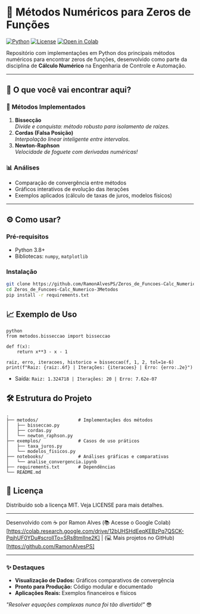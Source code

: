 # 🧮 Métodos Numéricos para Zeros de Funções

[![Python](https://img.shields.io/badge/Python-3.8%2B-blue)](https://www.python.org/)
[![License](https://img.shields.io/badge/License-MIT-green)](https://opensource.org/licenses/MIT)
[![Open in Colab](https://colab.research.google.com/assets/colab-badge.svg)](https://colab.research.google.com/drive/12bUHSHdEeqKEBzPq7QSCK-PqjhUF0YDu)

Repositório com implementações em Python dos principais métodos numéricos para encontrar zeros de funções, desenvolvido como parte da disciplina de **Cálculo Numérico** na Engenharia de Controle e Automação.

---

## 🚀 **O que você vai encontrar aqui?**

### 📌 **Métodos Implementados**
1. **Bissecção**  
   *Divide e conquista: método robusto para isolamento de raízes.*  
2. **Cordas (Falsa Posição)**  
   *Interpolação linear inteligente entre intervalos.*  
3. **Newton-Raphson**  
   *Velocidade de foguete com derivadas numéricas!*  

### 📊 **Análises**
- Comparação de convergência entre métodos  
- Gráficos interativos de evolução das iterações  
- Exemplos aplicados (cálculo de taxas de juros, modelos físicos)  

---

## ⚙️ **Como usar?**

### Pré-requisitos
- Python 3.8+
- Bibliotecas: `numpy`, `matplotlib`

### Instalação
```bash
git clone https://github.com/RamonAlvesPS/Zeros_de_Funcoes-Calc_Numerico-3Metodos.git
cd Zeros_de_Funcoes-Calc_Numerico-3Metodos
pip install -r requirements.txt
```

## 📈 Exemplo de Uso
```
python
from metodos.bisseccao import bisseccao

def f(x):
    return x**3 - x - 1

raiz, erro, iteracoes, historico = bisseccao(f, 1, 2, tol=1e-6)
print(f"Raiz: {raiz:.6f} | Iterações: {iteracoes} | Erro: {erro:.2e}")
```

  - Saída:
   ```Raiz: 1.324718 | Iterações: 20 | Erro: 7.62e-07```

## 🛠 Estrutura do Projeto
```
.
├── metodos/               # Implementações dos métodos
│   ├── bisseccao.py
│   ├── cordas.py
│   └── newton_raphson.py
├── exemplos/              # Casos de uso práticos
│   ├── taxa_juros.py
│   └── modelos_fisicos.py
├── notebooks/             # Análises gráficas e comparativas
│   └── analise_convergencia.ipynb
├── requirements.txt       # Dependências
└── README.md
```

## 📜 Licença
Distribuído sob a licença MIT. Veja LICENSE para mais detalhes.

---

Desenvolvido com ☕ por Ramon Alves
(📚 Acesse o Google Colab)[https://colab.research.google.com/drive/12bUHSHdEeqKEBzPq7QSCK-PqjhUF0YDu#scrollTo=SRs8tmIlne2K] | (💻 Mais projetos no GitHub)[https://github.com/RamonAlvesPS]

---

### ✨ **Destaques**
- **Visualização de Dados:** Gráficos comparativos de convergência  
- **Pronto para Produção:** Código modular e documentado  
- **Aplicações Reais:** Exemplos financeiros e físicos  

*"Resolver equações complexas nunca foi tão divertido!"* 😎
